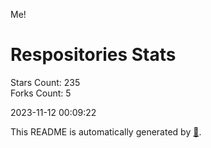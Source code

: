 Me!

# Respositories Stats
Stars Count: 235  
Forks Count: 5

2023-11-12 00:09:22  

This README is automatically generated by [🐰](https://github.com/rnitta/rnitta).
